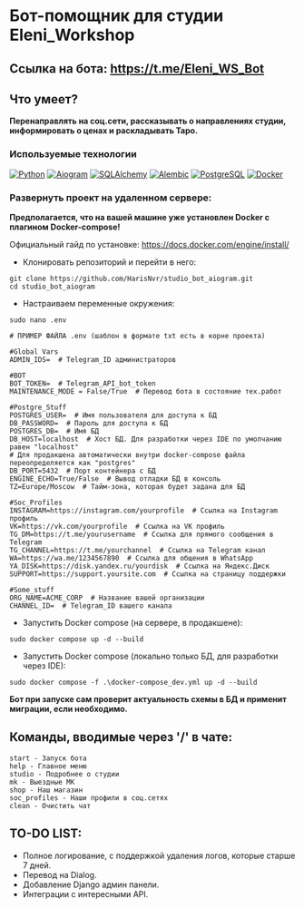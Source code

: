 #  Бот-помощник для студии Eleni_Workshop 

## Ссылка на бота: https://t.me/Eleni_WS_Bot

## Что умеет?

**Перенаправлять на соц.сети, рассказывать о направлениях студии, информировать о ценах и раскладывать Таро.**

### Используемые технологии

[![Python](https://img.shields.io/badge/python-3670A0?style=for-the-badge&logo=python&logoColor=ffdd54)](https://www.python.org/)
[![Aiogram](https://img.shields.io/badge/Aiogram-2CA5E0?style=for-the-badge&logo=telegram&logoColor=white)](https://pypi.org/project/aiogram/)
[![SQLAlchemy](https://img.shields.io/badge/SQLAlchemy-000000?style=for-the-badge&logo=sqlalchemy&logoColor=white)](https://www.sqlalchemy.org/)
[![Alembic](https://img.shields.io/badge/Alembic-7D4698?style=for-the-badge&logo=alembic&logoColor=white)](https://alembic.sqlalchemy.org/)
[![PostgreSQL](https://img.shields.io/badge/postgresql-316192?style=for-the-badge&logo=postgresql&logoColor=white)](https://www.postgresql.org/)
[![Docker](https://img.shields.io/badge/docker-2496ED?style=for-the-badge&logo=docker&logoColor=white)](https://www.docker.com/)

### Развернуть проект на удаленном сервере:

**Предполагается, что на вашей машине уже установлен Docker с плагином Docker-compose!**

Официальный гайд по установке: https://docs.docker.com/engine/install/

- Клонировать репозиторий и перейти в него:
```
git clone https://github.com/HarisNvr/studio_bot_aiogram.git
cd studio_bot_aiogram
```
- Настраиваем переменные окружения:
```
sudo nano .env
```
```
# ПРИМЕР ФАЙЛА .env (шаблон в формате txt есть в корне проекта)

#Global Vars
ADMIN_IDS=  # Telegram_ID администраторов

#BOT
BOT_TOKEN=  # Telegram_API_bot_token
MAINTENANCE_MODE = False/True  # Перевод бота в состояние тех.работ 

#Postgre_Stuff
POSTGRES_USER=  # Имя пользователя для доступа к БД
DB_PASSWORD=  # Пароль для доступа к БД
POSTGRES_DB=  # Имя БД
DB_HOST=localhost  # Хост БД. Для разработки через IDE по умолчанию равен "localhost"
# Для продакшена автоматически внутри docker-compose файла переопределяется как "postgres"
DB_PORT=5432  # Порт контейнера с БД
ENGINE_ECHO=True/False  # Вывод отладки БД в консоль
TZ=Europe/Moscow  # Тайм-зона, которая будет задана для БД

#Soc_Profiles
INSTAGRAM=https://instagram.com/yourprofile  # Ссылка на Instagram профиль
VK=https://vk.com/yourprofile  # Ссылка на VK профиль
TG_DM=https://t.me/yourusername  # Ссылка для прямого сообщения в Telegram
TG_CHANNEL=https://t.me/yourchannel  # Ссылка на Telegram канал
WA=https://wa.me/1234567890  # Ссылка для общения в WhatsApp
YA_DISK=https://disk.yandex.ru/yourdisk  # Ссылка на Яндекс.Диск
SUPPORT=https://support.yoursite.com  # Ссылка на страницу поддержки

#Some_stuff
ORG_NAME=ACME_CORP  # Название вашей организации
CHANNEL_ID=  # Telegram_ID вашего канала
```

- Запустить Docker compose (на сервере, в продакшене):
```
sudo docker compose up -d --build
```
- Запустить Docker compose (локально только БД, для разработки через IDE):
```
sudo docker compose -f .\docker-compose_dev.yml up -d --build
```
**Бот при запуске сам проверит актуальность схемы в БД и применит миграции, если необходимо.**
## Команды, вводимые через '/' в чате:

```
start - Запуск бота
help - Главное меню
studio - Подробнее о студии
mk - Выездные МК
shop - Наш магазин
soc_profiles - Наши профили в соц.сетях
clean - Очистить чат
```

## TO-DO LIST:
- Полное логирование, с поддержкой удаления логов, которые старше 7 дней.
- Перевод на Dialog.
- Добавление Django админ панели.
- Интеграции с интересными API.